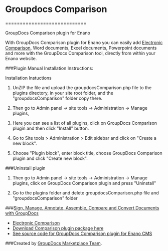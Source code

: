 # Groupdocs Comparison
============================

GroupDocs Comparison plugin for Enano

With GroupDocs Comparison plugin for Enano you can easily add [Electronic Comparison](http://groupdocs.com/apps/Comparison), Word documents, Excel documents, Powerpoint documents and more with the GroupDocs Comparison tool, directly from within your Enano website.

###Plugin Manual Installation Instructions:

Installation Instuctions

1. UnZIP the file and upload the groupdocsComparison.php file to the plugins directory, in your site root folder, and the "groupdocsComparison" folder copy there.

2. Then go to Admin panel -> site tools -> Administration -> Manage plugins,

3. Here you can see a list of all plugins, click on GroupDocs Comparison plugin and then click "Install" button.
4. Go to Site tools > Administration > Edit sidebar and click on "Create a new block".
5. Choose "Plugin block", enter block title, choose GroupDocs Comparison plugin and click "Create new block".

###Uninstall plugin

1. Then go to Admin panel -> site tools -> Administration -> Manage plugins, click on GroupDocs Comparison plugin and press "Uninstall"

2. Go to the plugins folder and delete groupdocsComparison.php file and "groupdocsComparison" folder

###[Sign, Manage, Annotate, Assemble, Compare and Convert Documents with GroupDocs](http://groupdocs.com)
* [Electronic Comparison](http://groupdocs.com/apps/Comparison)
* [Download Comparison plugin package here](https://github.com/groupdocs/enano-groupdocs-Comparison)
* [See source code for GroupDocs Comparison plugin for Enano CMS](https://github.com/groupdocs/enano-groupdocs-Comparison-source)

###Created by [GroupDocs Marketplace Team](http://groupdocs.com/marketplace/).
